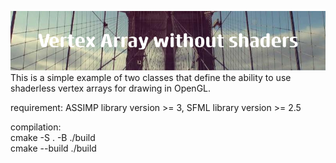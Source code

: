 ![alt text](image.png)
This is a simple example of two classes that define the ability to use shaderless vertex arrays for drawing in OpenGL.<br/>

requirement: ASSIMP library version >= 3, SFML library version >= 2.5<br/>

compilation:<br/>
cmake -S . -B ./build<br/>
cmake --build  ./build<br/>
